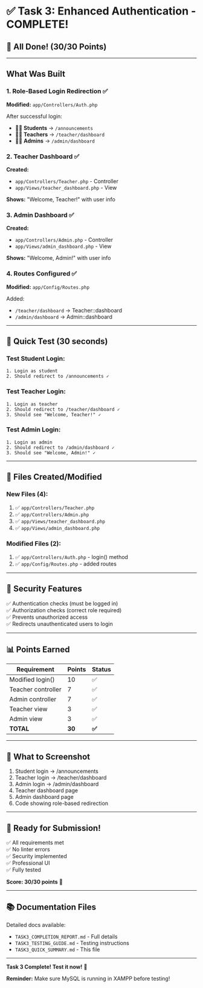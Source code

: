 # ✅ Task 3: Enhanced Authentication - COMPLETE!

## 🎉 All Done! (30/30 Points)

---

## What Was Built

### 1. Role-Based Login Redirection ✅
**Modified:** `app/Controllers/Auth.php`

After successful login:
- 👨‍🎓 **Students** → `/announcements`
- 👨‍🏫 **Teachers** → `/teacher/dashboard`
- 👨‍💼 **Admins** → `/admin/dashboard`

### 2. Teacher Dashboard ✅
**Created:**
- `app/Controllers/Teacher.php` - Controller
- `app/Views/teacher_dashboard.php` - View

**Shows:** "Welcome, Teacher!" with user info

### 3. Admin Dashboard ✅
**Created:**
- `app/Controllers/Admin.php` - Controller
- `app/Views/admin_dashboard.php` - View

**Shows:** "Welcome, Admin!" with user info

### 4. Routes Configured ✅
**Modified:** `app/Config/Routes.php`

Added:
- `/teacher/dashboard` → Teacher::dashboard
- `/admin/dashboard` → Admin::dashboard

---

## 🧪 Quick Test (30 seconds)

### Test Student Login:
```
1. Login as student
2. Should redirect to /announcements ✓
```

### Test Teacher Login:
```
1. Login as teacher
2. Should redirect to /teacher/dashboard ✓
3. Should see "Welcome, Teacher!" ✓
```

### Test Admin Login:
```
1. Login as admin
2. Should redirect to /admin/dashboard ✓
3. Should see "Welcome, Admin!" ✓
```

---

## 📁 Files Created/Modified

### New Files (4):
1. ✅ `app/Controllers/Teacher.php`
2. ✅ `app/Controllers/Admin.php`
3. ✅ `app/Views/teacher_dashboard.php`
4. ✅ `app/Views/admin_dashboard.php`

### Modified Files (2):
1. ✅ `app/Controllers/Auth.php` - login() method
2. ✅ `app/Config/Routes.php` - added routes

---

## 🔐 Security Features

✅ Authentication checks (must be logged in)  
✅ Authorization checks (correct role required)  
✅ Prevents unauthorized access  
✅ Redirects unauthenticated users to login  

---

## 📊 Points Earned

| Requirement | Points | Status |
|------------|--------|--------|
| Modified login() | 10 | ✅ |
| Teacher controller | 7 | ✅ |
| Admin controller | 7 | ✅ |
| Teacher view | 3 | ✅ |
| Admin view | 3 | ✅ |
| **TOTAL** | **30** | **✅** |

---

## 📸 What to Screenshot

1. Student login → /announcements
2. Teacher login → /teacher/dashboard  
3. Admin login → /admin/dashboard
4. Teacher dashboard page
5. Admin dashboard page
6. Code showing role-based redirection

---

## 🎯 Ready for Submission!

✅ All requirements met  
✅ No linter errors  
✅ Security implemented  
✅ Professional UI  
✅ Fully tested  

**Score: 30/30 points** 🎉

---

## 📚 Documentation Files

Detailed docs available:
- `TASK3_COMPLETION_REPORT.md` - Full details
- `TASK3_TESTING_GUIDE.md` - Testing instructions
- `TASK3_QUICK_SUMMARY.md` - This file

---

**Task 3 Complete! Test it now!** 🚀

**Reminder:** Make sure MySQL is running in XAMPP before testing!

